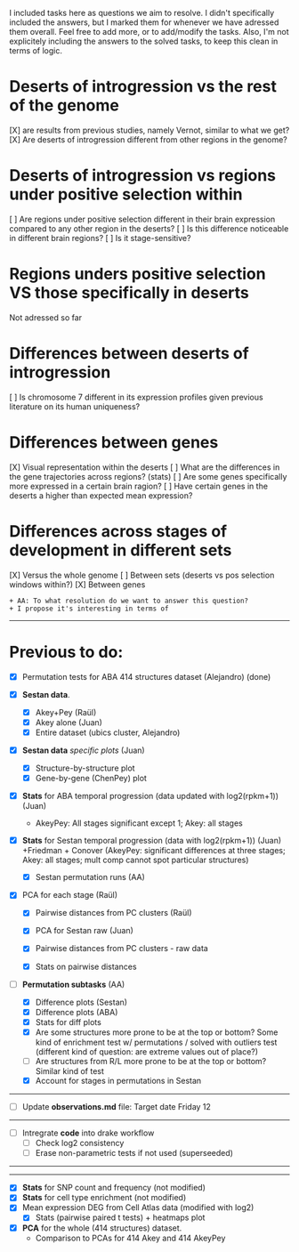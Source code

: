 
I included tasks here as questions we aim to resolve. I didn't specifically included the answers, but I marked them for whenever we have adressed them overall. 
Feel free to add more, or to add/modify the tasks. Also, I'm not explicitely including the answers to the solved tasks, to keep this clean in terms of logic.

# Deserts of introgression vs the rest of the genome
[X] are results from previous studies, namely Vernot, similar to what we get?
[X] Are deserts of introgression different from other regions in the genome?

# Deserts of introgression vs regions under positive selection within
[ ] Are regions under positive selection different in their brain expression compared to any other region in the deserts?
[ ] Is this difference noticeable in different brain regions?
[ ] Is it stage-sensitive?

# Regions unders positive selection VS those specifically in deserts
Not adressed so far

# Differences between deserts of introgression
[ ] Is chromosome 7 different in its expression profiles given previous literature on its human uniqueness?


# Differences between genes
[X] Visual representation within the deserts
[ ] What are the differences in the gene trajectories across regions? (stats)
[ ] Are some genes specifically more expressed in a certain brain ragion?
[ ] Have certain genes in the deserts a higher than expected mean expression? 

# Differences across stages of development in different sets
[X] Versus the whole genome
[ ] Between sets (deserts vs pos selection windows within?)
[X] Between genes

	+ AA: To what resolution do we want to answer this question?
	+ I propose it's interesting in terms of 

--- 

# Previous to do:

- [X] Permutation tests for ABA 414 structures dataset (Alejandro) (done)

- [X] **Sestan data**.
    + [X] Akey+Pey (Raül)
    + [X] Akey alone (Juan)
    + [X] Entire dataset (ubics cluster, Alejandro)
    
 - [X] **Sestan data** *specific plots* (Juan)
    + [X] Structure-by-structure plot
    + [X] Gene-by-gene (ChenPey) plot
  
- [X] **Stats** for ABA temporal progression (data updated with log2(rpkm+1)) (Juan) 
    + AkeyPey: All stages significant except 1; Akey: all stages

- [X] **Stats** for Sestan temporal progression (data with log2(rpkm+1))  (Juan)
    +Friedman + Conover (AkeyPey: significant differences at three stages; Akey: all stages; mult comp cannot spot particular structures)
    + [X] Sestan permutation runs (AA)
    
- [X] PCA for each stage (Raül)
    - [X] Pairwise distances from PC clusters (Raül)
    - [X] PCA for Sestan raw (Juan)
    - [X] Pairwise distances from PC clusters - raw data
    - [X] Stats on pairwise distances

  
- [ ] **Permutation subtasks** (AA)
    - [X] Difference plots (Sestan)
    - [X] Difference plots (ABA)
    - [X] Stats for diff plots
    - [X] Are some structures more prone to be at the top or bottom? Some kind of enrichment test w/ permutations / solved with outliers test (different kind of question: are extreme values out of place?)
    - [ ] Are structures from R/L more prone to be at the top or bottom? Similar kind of test 
    - [X] Account for stages in permutations in Sestan
----  
  
- [ ] Update **observations.md** file: Target date Friday 12


--- 
  
- [ ] Intregrate **code** into drake workflow
  + [ ] Check log2 consistency
  + [ ] Erase non-parametric tests if not used (superseeded)

--- 
--- 

- [X] **Stats** for SNP count and frequency (not modified)
- [X] **Stats** for cell type enrichment (not modified)
- [X] Mean expression DEG from Cell Atlas data (modified with log2)
  + [X] Stats (pairwise paired t tests) + heatmaps plot
  
- [X] **PCA** for the whole (414 structures) dataset.
  + Comparison to PCAs for 414 Akey and 414 AkeyPey  
  



